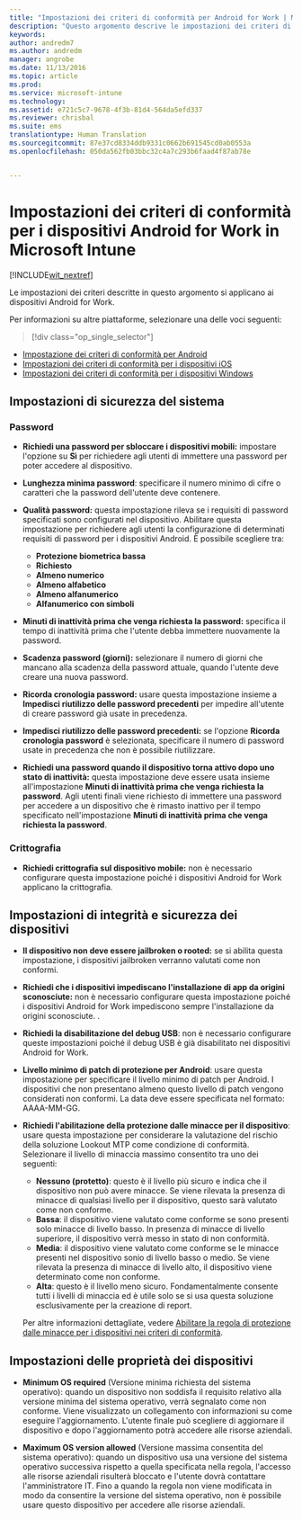 ```yaml
---
title: "Impostazioni dei criteri di conformità per Android for Work | Microsoft Intune"
description: "Questo argomento descrive le impostazioni dei criteri di conformità per i dispositivi Android compatibili con Android for Work."
keywords: 
author: andredm7
ms.author: andredm
manager: angrobe
ms.date: 11/13/2016
ms.topic: article
ms.prod: 
ms.service: microsoft-intune
ms.technology: 
ms.assetid: e721c5c7-9678-4f3b-81d4-564da5efd337
ms.reviewer: chrisbal
ms.suite: ems
translationtype: Human Translation
ms.sourcegitcommit: 87e37cd8334ddb9331c0662b691545cd0ab0553a
ms.openlocfilehash: 050da562fb03bbc32c4a7c293b6faad4f87ab78e


---
```



# <a name="compliance-policy-settings-for-android-for-work-devices-in-microsoft-intune"></a>Impostazioni dei criteri di conformità per i dispositivi Android for Work in Microsoft Intune

[!INCLUDE[wit_nextref](../includes/afw_rollout_disclaimer.md)]

Le impostazioni dei criteri descritte in questo argomento si applicano ai dispositivi Android for Work.

Per informazioni su altre piattaforme, selezionare una delle voci seguenti:
> [!div class="op_single_selector"]
- [Impostazione dei criteri di conformità per Android](android-compliance-policy-settings-in-microsoft-intune.md)
- [Impostazioni dei criteri di conformità per i dispositivi iOS](ios-compliance-policy-settings-in-microsoft-intune.md)
- [Impostazioni dei criteri di conformità per i dispositivi Windows](windows-compliance-policy-settings-in-microsoft-intune.md)

## <a name="system-security-settings"></a>Impostazioni di sicurezza del sistema
### <a name="password"></a>Password
- **Richiedi una password per sbloccare i dispositivi mobili:** impostare l'opzione su **Sì** per richiedere agli utenti di immettere una password per poter accedere al dispositivo.

-  **Lunghezza minima password**: specificare il numero minimo di cifre o caratteri che la password dell'utente deve contenere.

- **Qualità password:** questa impostazione rileva se i requisiti di password specificati sono configurati nel dispositivo. Abilitare questa impostazione per richiedere agli utenti la configurazione di determinati requisiti di password per i dispositivi Android. È possibile scegliere tra:
  -   **Protezione biometrica bassa**
  - **Richiesto**
  -   **Almeno numerico**
  -   **Almeno alfabetico**
  -   **Almeno alfanumerico**
  -   **Alfanumerico con simboli**

- **Minuti di inattività prima che venga richiesta la password:** specifica il tempo di inattività prima che l'utente debba immettere nuovamente la password.

- **Scadenza password (giorni):** selezionare il numero di giorni che mancano alla scadenza della password attuale, quando l'utente deve creare una nuova password.

- **Ricorda cronologia password:** usare questa impostazione insieme a **Impedisci riutilizzo delle password precedenti** per impedire all'utente di creare password già usate in precedenza.

- **Impedisci riutilizzo delle password precedenti:** se l'opzione **Ricorda cronologia password** è selezionata, specificare il numero di password usate in precedenza che non è possibile riutilizzare.

- **Richiedi una password quando il dispositivo torna attivo dopo uno stato di inattività:** questa impostazione deve essere usata insieme all'impostazione **Minuti di inattività prima che venga richiesta la password**. Agli utenti finali viene richiesto di immettere una password per accedere a un dispositivo che è rimasto inattivo per il tempo specificato nell'impostazione **Minuti di inattività prima che venga richiesta la password**.

### <a name="encryption"></a>Crittografia
- **Richiedi crittografia sul dispositivo mobile:** non è necessario configurare questa impostazione poiché i dispositivi Android for Work applicano la crittografia.

## <a name="device-health-and-security-settings"></a>Impostazioni di integrità e sicurezza dei dispositivi

- **Il dispositivo non deve essere jailbroken o rooted:** se si abilita questa impostazione, i dispositivi jailbroken verranno valutati come non conformi.
- **Richiedi che i dispositivi impediscano l'installazione di app da origini sconosciute:** non è necessario configurare questa impostazione poiché i dispositivi Android for Work impediscono sempre l'installazione da origini sconosciute. .  

- **Richiedi la disabilitazione del debug USB**: non è necessario configurare queste impostazioni poiché il debug USB è già disabilitato nei dispositivi Android for Work.

- **Livello minimo di patch di protezione per Android**: usare questa impostazione per specificare il livello minimo di patch per Android.  I dispositivi che non presentano almeno questo livello di patch vengono considerati non conformi. La data deve essere specificata nel formato: AAAA-MM-GG.
- **Richiedi l'abilitazione della protezione dalle minacce per il dispositivo**: usare questa impostazione per considerare la valutazione del rischio della soluzione Lookout MTP come condizione di conformità. Selezionare il livello di minaccia massimo consentito tra uno dei seguenti:

  - **Nessuno (protetto)**: questo è il livello più sicuro e indica che il dispositivo non può avere minacce. Se viene rilevata la presenza di minacce di qualsiasi livello per il dispositivo, questo sarà valutato come non conforme.
  - **Bassa**: il dispositivo viene valutato come conforme se sono presenti solo minacce di livello basso. In presenza di minacce di livello superiore, il dispositivo verrà messo in stato di non conformità.
  - **Media**: il dispositivo viene valutato come conforme se le minacce presenti nel dispositivo sonio di livello basso o medio. Se viene rilevata la presenza di minacce di livello alto, il dispositivo viene determinato come non conforme.
  - **Alta**: questo è il livello meno sicuro. Fondamentalmente consente tutti i livelli di minaccia ed è utile solo se si usa questa soluzione esclusivamente per la creazione di report.

  Per altre informazioni dettagliate, vedere [Abilitare la regola di protezione dalle minacce per i dispositivi nei criteri di conformità](enable-device-threat-protection-rule-in-compliance-policy.md).

## <a name="device-property-settings"></a>Impostazioni delle proprietà dei dispositivi
- **Minimum OS required** (Versione minima richiesta del sistema operativo): quando un dispositivo non soddisfa il requisito relativo alla versione minima del sistema operativo, verrà segnalato come non conforme.
  Viene visualizzato un collegamento con informazioni su come eseguire l'aggiornamento. L'utente finale può scegliere di aggiornare il dispositivo e dopo l'aggiornamento potrà accedere alle risorse aziendali.

- **Maximum OS version allowed** (Versione massima consentita del sistema operativo): quando un dispositivo usa una versione del sistema operativo successiva rispetto a quella specificata nella regola, l'accesso alle risorse aziendali risulterà bloccato e l'utente dovrà contattare l'amministratore IT. Fino a quando la regola non viene modificata in modo da consentire la versione del sistema operativo, non è possibile usare questo dispositivo per accedere alle risorse aziendali.



<!--HONumber=Dec16_HO2-->


